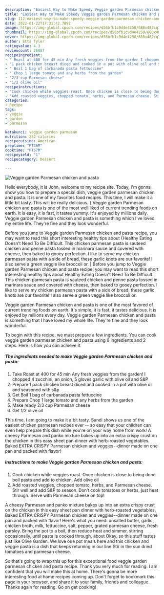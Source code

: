 ```yaml
---
description: "Easiest Way to Make Speedy Veggie garden Parmesan chicken and pasta"
title: "Easiest Way to Make Speedy Veggie garden Parmesan chicken and pasta"
slug: 112-easiest-way-to-make-speedy-veggie-garden-parmesan-chicken-and-pasta
date: 2022-01-22T17:31:42.709Z
image: https://img-global.cpcdn.com/recipes/d56bfb1c9d4e4258/680x482cq70/veggie-garden-parmesan-chicken-and-pasta-recipe-main-photo.jpg
thumbnail: https://img-global.cpcdn.com/recipes/d56bfb1c9d4e4258/680x482cq70/veggie-garden-parmesan-chicken-and-pasta-recipe-main-photo.jpg
cover: https://img-global.cpcdn.com/recipes/d56bfb1c9d4e4258/680x482cq70/veggie-garden-parmesan-chicken-and-pasta-recipe-main-photo.jpg
author: Etta Tyler
ratingvalue: 4.3
reviewcount: 26887
recipeingredient:
- " Roast at 400 for 45 min Any fresh veggies from the garden I chopped 4 zucchini an onion 5 gloves garlic with olive oil and SP"
- "1 pack chicken breast diced and cooked in a pot with olive oil and seasoned with sp"
- " Boil 1 bag of carbanada pasta fettuccine"
- " Chop 1 large tomato and any herbs from the garden"
- "2/3 cup Parmesan cheese"
- "1/2 olive oil"
recipeinstructions:
- "Cook chicken while veggies roast. Once chicken is close to being done boil pasta and add to chicken. Add olive oil"
- "Add roasted veggies, chopped tomato, herbs, and Parmesan cheese. Stir well and add S&amp;P to season. Don’t cook tomatoes or herbs, just heat through. Serve with Parmesan cheese on top!"
categories:
- Recipe
tags:
- veggie
- garden
- parmesan

katakunci: veggie garden parmesan 
nutrition: 252 calories
recipecuisine: American
preptime: "PT36M"
cooktime: "PT57M"
recipeyield: "1"
recipecategory: Dessert

---
```



![Veggie garden Parmesan chicken and pasta](https://img-global.cpcdn.com/recipes/d56bfb1c9d4e4258/680x482cq70/veggie-garden-parmesan-chicken-and-pasta-recipe-main-photo.jpg)

Hello everybody, it is John, welcome to my recipe site. Today, I'm gonna show you how to prepare a special dish, veggie garden parmesan chicken and pasta. It is one of my favorites food recipes. This time, I will make it a little bit tasty. This will be really delicious.
{
Veggie garden Parmesan chicken and pasta is one of the most well liked of current trending foods on earth. It is easy, it is fast, it tastes yummy. It's enjoyed by millions daily. Veggie garden Parmesan chicken and pasta is something which I've loved my entire life. They're fine and they look wonderful.

Before you jump to Veggie garden Parmesan chicken and pasta recipe, you may want to read this short interesting healthy tips about {Healthy Eating Doesn&#39;t Need To Be Difficult. This chicken parmesan pasta is sauteed chicken and penne pasta tossed in marinara sauce and covered with cheese, then baked to gooey perfection. I like to serve my chicken parmesan pasta with a side of bread, these garlic knots are our favorite! I also serve a green veggie like broccoli or.
|
Before you jump to Veggie garden Parmesan chicken and pasta recipe, you may want to read this short interesting healthy tips about Healthy Eating Doesn&#39;t Need To Be Difficult. This chicken parmesan pasta is sauteed chicken and penne pasta tossed in marinara sauce and covered with cheese, then baked to gooey perfection. I like to serve my chicken parmesan pasta with a side of bread, these garlic knots are our favorite! I also serve a green veggie like broccoli or.

Veggie garden Parmesan chicken and pasta is one of the most favored of current trending foods on earth. It's simple, it is fast, it tastes delicious. It is enjoyed by millions every day. Veggie garden Parmesan chicken and pasta is something that I have loved my whole life. They're fine and they look wonderful.


To begin with this recipe, we must prepare a few ingredients. You can cook veggie garden parmesan chicken and pasta using 6 ingredients and 2 steps. Here is how you can achieve it.

<!--inarticleads1-->

##### The ingredients needed to make Veggie garden Parmesan chicken and pasta:

1. Take  Roast at 400 for 45 min Any fresh veggies from the garden! I chopped 4 zucchini, an onion, 5 gloves garlic with olive oil and S&amp;P
1. Prepare 1 pack chicken breast diced and cooked in a pot with olive oil and seasoned with s&amp;p
1. Get  Boil 1 bag of carbanada pasta fettuccine
1. Prepare  Chop 1 large tomato and any herbs from the garden
1. Make ready 2/3 cup Parmesan cheese
1. Get 1/2 olive oil


This time, I am going to make it a bit tasty. Sandi shows us one of the easiest chicken parmesan recipes ever -- so easy that your children can even help prepare this dish while you&#39;re on your way home from work! A cheesy Parmesan and panko mixture bakes up into an extra crispy crust on the chicken in this easy sheet pan dinner with herb-roasted vegetables. Baked EXTRA CRISPY Parmesan chicken and veggies--dinner made on one pan and packed with flavor! 

<!--inarticleads2-->

##### Instructions to make Veggie garden Parmesan chicken and pasta:

1. Cook chicken while veggies roast. Once chicken is close to being done boil pasta and add to chicken. Add olive oil
1. Add roasted veggies, chopped tomato, herbs, and Parmesan cheese. Stir well and add S&amp;P to season. Don’t cook tomatoes or herbs, just heat through. Serve with Parmesan cheese on top!


A cheesy Parmesan and panko mixture bakes up into an extra crispy crust on the chicken in this easy sheet pan dinner with herb-roasted vegetables. Baked EXTRA CRISPY Parmesan chicken and veggies--dinner made on one pan and packed with flavor! Here&#39;s what you need: unsalted butter, garlic, chicken broth, milk, fettuccine, salt, pepper, grated parmesan cheese, fresh parsley. Bring the pot to a boil, then reduce heat and simmer, stirring occasionally, until pasta is cooked through, about Okay, so this stuff tastes just like Olive Garden. We love one pot meals here and this chicken and veggie pasta is a dish that keeps returning in our line Stir in the sun dried tomatoes and parmesan cheese. 

So that's going to wrap this up for this exceptional food veggie garden parmesan chicken and pasta recipe. Thank you very much for reading. I am confident that you will make this at home. There's gonna be more interesting food at home recipes coming up. Don't forget to bookmark this page in your browser, and share it to your family, friends and colleague. Thanks again for reading. Go on get cooking!

